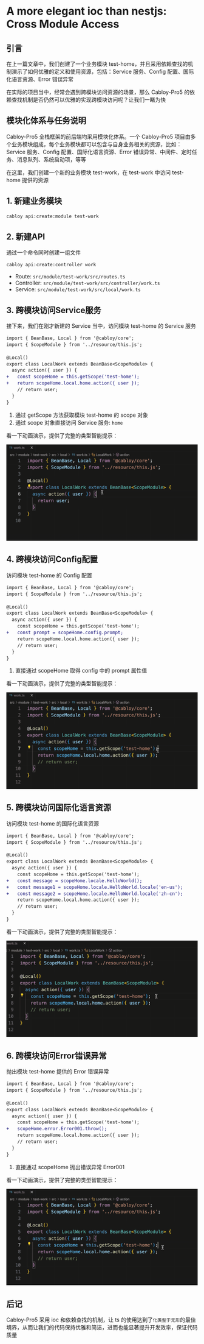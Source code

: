 # A more elegant ioc than nestjs: Cross Module Access

## 引言

在上一篇文章中，我们创建了一个业务模块 test-home，并且采用依赖查找的机制演示了如何优雅的定义和使用资源，包括：Service 服务、Config 配置、国际化语言资源、Error 错误异常

在实际的项目当中，经常会遇到跨模块访问资源的场景，那么 Cabloy-Pro5 的依赖查找机制是否仍然可以优雅的实现跨模块访问呢？让我们一睹为快

## 模块化体系与任务说明

Cabloy-Pro5 全栈框架的前后端均采用模块化体系。一个 Cabloy-Pro5 项目由多个业务模块组成，每个业务模块都可以包含与自身业务相关的资源，比如：Service 服务、Config 配置、国际化语言资源、Error 错误异常、中间件、定时任务、消息队列、系统启动项，等等

在这里，我们创建一个新的业务模块 test-work，在 test-work 中访问 test-home 提供的资源

## 1. 新建业务模块

```bash
cabloy api:create:module test-work
```

## 2. 新建API

通过一个命令同时创建一组文件

```bash
cabloy api:create:controller work
```

- Route: `src/module/test-work/src/routes.ts`
- Controller: `src/module/test-work/src/controller/work.ts`
- Service: `src/module/test-work/src/local/work.ts`

## 3. 跨模块访问Service服务

接下来，我们在刚才新建的 Service 当中，访问模块 test-home 的 Service 服务

```diff
import { BeanBase, Local } from '@cabloy/core';
import { ScopeModule } from '../resource/this.js';

@Local()
export class LocalWork extends BeanBase<ScopeModule> {
  async action({ user }) {
+   const scopeHome = this.getScope('test-home');
+   return scopeHome.local.home.action({ user });
    // return user;
  }
}
```

1. 通过 getScope 方法获取模块 test-home 的 scope 对象
2. 通过 scope 对象直接访问 Service 服务: `home`

看一下动画演示，提供了完整的类型智能提示：

![跨模块访问资源：Service服务](./images/cross-module-localbean.gif)

## 4. 跨模块访问Config配置

访问模块 test-home 的 Config 配置

```diff
import { BeanBase, Local } from '@cabloy/core';
import { ScopeModule } from '../resource/this.js';

@Local()
export class LocalWork extends BeanBase<ScopeModule> {
  async action({ user }) {
    const scopeHome = this.getScope('test-home');
+   const prompt = scopeHome.config.prompt;
    return scopeHome.local.home.action({ user });
    // return user;
  }
}
```

1. 直接通过 scopeHome 取得 config 中的 prompt 属性值

看一下动画演示，提供了完整的类型智能提示：

![跨模块访问资源：config配置](./images/cross-module-config.gif)

## 5. 跨模块访问国际化语言资源

访问模块 test-home 的国际化语言资源

```diff
import { BeanBase, Local } from '@cabloy/core';
import { ScopeModule } from '../resource/this.js';

@Local()
export class LocalWork extends BeanBase<ScopeModule> {
  async action({ user }) {
    const scopeHome = this.getScope('test-home');
+   const message = scopeHome.locale.HelloWorld();
+   const message1 = scopeHome.locale.HelloWorld.locale('en-us');
+   const message2 = scopeHome.locale.HelloWorld.locale('zh-cn');
    return scopeHome.local.home.action({ user });
    // return user;
  }
}
```

看一下动画演示，提供了完整的类型智能提示：

![跨模块访问资源：国际化语言资源](./images/cross-module-locale.gif)

## 6. 跨模块访问Error错误异常

抛出模块 test-home 提供的 Error 错误异常

```diff
import { BeanBase, Local } from '@cabloy/core';
import { ScopeModule } from '../resource/this.js';

@Local()
export class LocalWork extends BeanBase<ScopeModule> {
  async action({ user }) {
    const scopeHome = this.getScope('test-home');
+   scopeHome.error.Error001.throw();
    return scopeHome.local.home.action({ user });
    // return user;
  }
}
```

1. 直接通过 scopeHome 抛出错误异常 Error001

看一下动画演示，提供了完整的类型智能提示：

![跨模块访问资源：Error错误异常](./images/cross-module-error.gif)

## 后记

Cabloy-Pro5 采用 ioc 和依赖查找的机制，让 ts 的使用达到了`化类型于无形`的最佳境界，从而让我们的代码保持优雅和简洁，进而也能显著提升开发效率，保证代码质量
